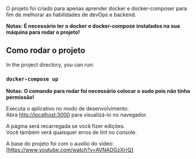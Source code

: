 O projeto foi criado para apenas aprender docker e docker-composer para fim de melhorar as habilidades de devOps e backend.

**Notas: É necessário ter o docker e docker-compose instalados na sua máquina para rodar o projeto!**

## Como rodar o projeto

In the project directory, you can run:

### `docker-compose up`

**Notas: O comando para rodar foi necessário colocar o sudo pois não tinha permissão!**

Executa o aplicativo no modo de desenvolvimento.<br />
Abra [http://localhost:3000](http://localhost:3000) para visualizá-lo no navegador.

A página será recarregada se você fizer edições.<br />
Você também verá quaisquer erros de lint no console.

A base do projeto foi com o auxílio do vídeo: [https://www.youtube.com/watch?v=AVNADGzXrrQ]